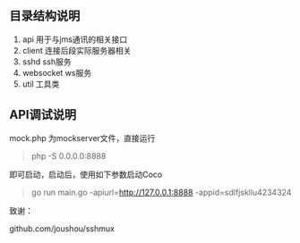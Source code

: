 ## 目录结构说明

1. api 用于与jms通讯的相关接口
2. client 连接后段实际服务器相关
3. sshd ssh服务
4. websocket ws服务
5. util 工具类


## API调试说明

mock.php 为mockserver文件，直接运行

> php -S 0.0.0.0:8888 

即可启动，启动后，使用如下参数启动Coco

> go run main.go -apiurl=http://127.0.0.1:8888 -appid=sdlfjskllu4234324


致谢：

github.com/joushou/sshmux